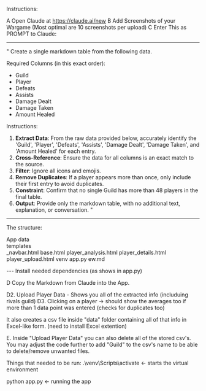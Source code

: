 Instructions: 

A Open Claude at https://claude.ai/new
B Add Screenshots of your Wargame (Most optimal are 10 screenshots per upload)
C Enter This as PROMPT to Claude: 

------

" Create a single markdown table from the following data.

Required Columns (in this exact order):
- Guild
- Player
- Defeats
- Assists
- Damage Dealt
- Damage Taken
- Amount Healed

Instructions:
1.  **Extract Data**: From the raw data provided below, accurately identify the 'Guild', 'Player', 'Defeats', 'Assists', 'Damage Dealt', 'Damage Taken', and 'Amount Healed' for each entry.
2.  **Cross-Reference**: Ensure the data for all columns is an exact match to the source.
3.  **Filter**: Ignore all icons and emojis.
4.  **Remove Duplicates**: If a player appears more than once, only include their first entry to avoid duplicates.
5.  **Constraint**: Confirm that no single Guild has more than 48 players in the final table.
6.  **Output**: Provide only the markdown table, with no additional text, explanation, or conversation.
"

 -------

 The structure: 

 App
  data\
  templates\
   _navbar.html
   base.html
   player_analysis.html
   player_details.html
   player_upload.html
  venv
  app.py
  ew.md

--- Install needed dependencies (as shows in app.py)


D Copy the Markdown from Claude into the App. 

 D2. Upload Player Data - Shows you all of the extracted info (includuing rivals guild) 
 D3. Clicking on a player -> should show the averages too if more than 1 data point was entered (checks for duplicates too)

It also creates a csv file inside "data" folder containing all of that info in Excel-like form. (need to install Excel extention)

E. Inside "Upload Player Data" you can also delete all of the stored csv's. 
   You may adjust the code further to add "Guild" to the csv's name to be able to delete/remove unwanted files.

Things that needed to be run:
.\venv\Scripts\activate  <- starts the virtual environment

python app.py  <- running the app
